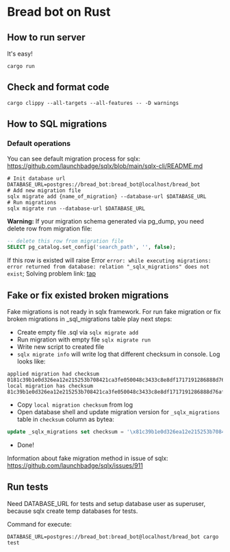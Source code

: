 # Bread bot on Rust

## How to run server
It's easy! 
```shell
cargo run
```


## Check and format code
```shell
cargo clippy --all-targets --all-features -- -D warnings
```

## How to SQL migrations

### Default operations
You can see default migration process for sqlx: https://github.com/launchbadge/sqlx/blob/main/sqlx-cli/README.md 

```shell
# Init database url
DATABASE_URL=postgres://bread_bot:bread_bot@localhost/bread_bot
# Add new migration file
sqlx migrate add {name_of_migration} --database-url $DATABASE_URL
# Run migrations
sqlx migrate run --database-url $DATABASE_URL
```
**Warning:** If your migration schema generated via pg_dump, you need delete row from migration file:
```sql
-- delete this row from migration file
SELECT pg_catalog.set_config('search_path', '', false);
``` 
If this row is existed will raise Error `error: while executing migrations: error returned from database: relation "_sqlx_migrations" does not exist`; Solving problem link: [tap](https://github.com/launchbadge/sqlx/issues/640#issuecomment-775540880)


## Fake or fix existed broken migrations

Fake migrations is not ready in sqlx framework.
For run fake migration or fix broken migrations in _sql_migrations table play next steps:
- Create empty file .sql via `sqlx migrate add`
- Run migration with empty file `sqlx migrate run`
- Write new script to created file
- `sqlx migrate info` will write log that different checksum in console. Log looks like:
```shell
applied migration had checksum 0181c39b1e0d326ea12e215253b708421ca3fe050048c3433c8e8df1717191286888d76af856f25a9f90463ba75f9973fa
local migration has checksum   81c39b1e0d326ea12e215253b708421ca3fe050048c3433c8e8df1717191286888d76af856f25a9f90463ba75f9973fa
```
- Copy `local migration checksum` from log
- Open database shell and update migration version for `_sqlx_migrations` table in `checksum` column as bytea:
```sql
update _sqlx_migrations set checksum = '\x81c39b1e0d326ea12e215253b708421ca3fe050048c3433c8e8df1717191286888d76af856f25a9f90463ba75f9973fa'::bytea where version = 20240204005259;
```
- Done!

Information about fake migration method in issue of sqlx: https://github.com/launchbadge/sqlx/issues/911 

## Run tests

Need DATABASE_URL for tests and setup database user as superuser, because sqlx create temp databases for tests. 

Command for execute:
```shell
DATABASE_URL=postgres://bread_bot:bread_bot@localhost/bread_bot cargo test
```
